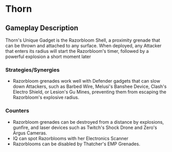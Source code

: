 # Thorn

## Gameplay Description

Thorn's Unique Gadget is the Razorbloom Shell, a proximity grenade that can be thrown and attached to any surface. When deployed, any Attacker that enters its radius will start the Razorbloom's timer, followed by a powerful explosion a short moment later

### Strategies/Synergies

- Razorbloom grenades work well with Defender gadgets that can slow down Attackers, such as Barbed Wire, Melusi's Banshee Device, Clash's Electro Shield, or Lesion's Gu Mines, preventing them from escaping the Razorbloom's explosive radius.

### Counters

- Razorbloom grenades can be destroyed from a distance by explosions, gunfire, and laser devices such as Twitch's Shock Drone and Zero's Argus Cameras.
- IQ can spot Razorblooms with her Electronics Scanner
- Razorblooms can be disabled by Thatcher's EMP Grenades.
